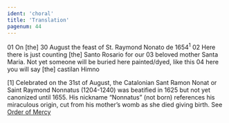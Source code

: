 ```yaml
---
ident: 'choral'
title: 'Translation'
pagenum: 44
---
```

01	On [the] 30 August the feast of St. Raymond Nonato de 1654<sup>1</sup>
02	Here there is just counting [the] Santo Rosario for our
03	beloved mother Santa Maria. Not yet someone will be buried here painted/dyed, like this
04	here you will say [the] castilan Himno

[1] Celebrated on the 31st of August, the Catalonian Sant Ramon Nonat or Saint Raymond Nonnatus (1204-1240) was beatified in 1625 but not yet canonized until 1655. His nickname “Nonnatus” (not born) references his miraculous origin, cut from his mother’s womb as she died giving birth. See <a href="https://www.orderofmercy.org/raymond-nonnatus">Order of Mercy</a>
